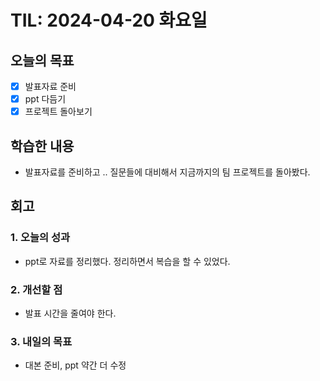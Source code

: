 # TIL: 2024-04-20 화요일
## 오늘의 목표
- [x] 발표자료 준비
- [x] ppt 다듬기
- [x] 프로젝트 돌아보기
## 학습한 내용
- 발표자료를 준비하고 .. 질문들에 대비해서 지금까지의 팀 프로젝트를 돌아봤다. 
## 회고
### 1. 오늘의 성과
- ppt로 자료를 정리했다. 정리하면서 복습을 할 수 있었다.
### 2. 개선할 점
- 발표 시간을 줄여야 한다.
### 3. 내일의 목표
- 대본 준비, ppt 약간 더 수정
